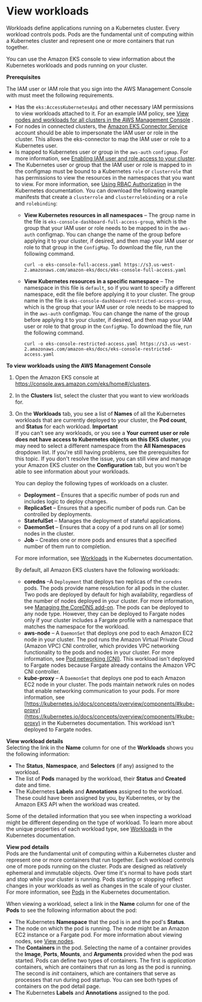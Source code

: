 # View workloads<a name="view-workloads"></a>

Workloads define applications running on a Kubernetes cluster\. Every workload controls pods\. Pods are the fundamental unit of computing within a Kubernetes cluster and represent one or more containers that run together\.

You can use the Amazon EKS console to view information about the Kubernetes workloads and pods running on your cluster\.

**Prerequisites**

The IAM user or IAM role that you sign into the AWS Management Console with must meet the following requirements\.
+ Has the `eks:AccessKubernetesApi` and other necessary IAM permissions to view workloads attached to it\. For an example IAM policy, see [View nodes and workloads for all clusters in the AWS Management Console](security_iam_id-based-policy-examples.md#policy_example3) \.
+ For nodes in connected clusters, the [Amazon EKS Connector Service](https://docs.aws.amazon.com/eks/latest/userguide/eks-connector.html) account should be able to impersonate the IAM user or role in the cluster\. This allows the eks\-connector to map the IAM user or role to a Kubernetes user\.
+ Is mapped to Kubernetes user or group in the `aws-auth` `configmap`\. For more information, see [Enabling IAM user and role access to your cluster](add-user-role.md)\.
+ The Kubernetes user or group that the IAM user or role is mapped to in the configmap must be bound to a Kubernetes `role` or `clusterrole` that has permissions to view the resources in the namespaces that you want to view\. For more information, see [Using RBAC Authorization](https://kubernetes.io/docs/reference/access-authn-authz/rbac/) in the Kubernetes documentation\. You can download the following example manifests that create a `clusterrole` and `clusterrolebinding` or a `role` and `rolebinding`:
  + **View Kubernetes resources in all namespaces** – The group name in the file is `eks-console-dashboard-full-access-group`, which is the group that your IAM user or role needs to be mapped to in the `aws-auth` configmap\. You can change the name of the group before applying it to your cluster, if desired, and then map your IAM user or role to that group in the `ConfigMap`\. To download the file, run the following command\.

    ```
    curl -o eks-console-full-access.yaml https://s3.us-west-2.amazonaws.com/amazon-eks/docs/eks-console-full-access.yaml
    ```
  + **View Kubernetes resources in a specific namespace** – The namespace in this file is `default`, so if you want to specify a different namespace, edit the file before applying it to your cluster\. The group name in the file is `eks-console-dashboard-restricted-access-group`, which is the group that your IAM user or role needs to be mapped to in the `aws-auth` configmap\. You can change the name of the group before applying it to your cluster, if desired, and then map your IAM user or role to that group in the `ConfigMap`\. To download the file, run the following command\.

    ```
    curl -o eks-console-restricted-access.yaml https://s3.us-west-2.amazonaws.com/amazon-eks/docs/eks-console-restricted-access.yaml
    ```

**To view workloads using the AWS Management Console**

1. Open the Amazon EKS console at [https://console\.aws\.amazon\.com/eks/home\#/clusters](https://console.aws.amazon.com/eks/home#/clusters)\.

1. In the **Clusters** list, select the cluster that you want to view workloads for\.

1. On the **Workloads** tab, you see a list of **Names** of all the Kubernetes workloads that are currently deployed to your cluster, the **Pod count**, and **Status** for each workload\. 
**Important**  
If you can't see any workloads, or you see a **Your current user or role does not have access to Kubernetes objects on this EKS cluster**, you may need to select a different namespace from the **All Namespaces** dropdown list\. If you're still having problems, see the prerequisites for this topic\. If you don't resolve the issue, you can still view and manage your Amazon EKS cluster on the **Configuration** tab, but you won't be able to see information about your workloads\.

   You can deploy the following types of workloads on a cluster\.
   + **Deployment** – Ensures that a specific number of pods run and includes logic to deploy changes\.
   + **ReplicaSet** – Ensures that a specific number of pods run\. Can be controlled by deployments\.
   + **StatefulSet** – Manages the deployment of stateful applications\.
   + **DaemonSet** – Ensures that a copy of a pod runs on all \(or some\) nodes in the cluster\.
   + **Job** – Creates one or more pods and ensures that a specified number of them run to completion\.

   For more information, see [Workloads](https://kubernetes.io/docs/concepts/workloads/) in the Kubernetes documentation\.

   By default, all Amazon EKS clusters have the following workloads:
   + **coredns** –A `Deployment` that deploys two replicas of the `coredns` pods\. The pods provide name resolution for all pods in the cluster\. Two pods are deployed by default for high availability, regardless of the number of nodes deployed in your cluster\. For more information, see [Managing the CoreDNS add\-on](managing-coredns.md)\. The pods can be deployed to any node type\. However, they can be deployed to Fargate nodes only if your cluster includes a Fargate profile with a namespace that matches the namespace for the workload\.
   + **aws\-node** – A `DaemonSet` that deploys one pod to each Amazon EC2 node in your cluster\. The pod runs the Amazon Virtual Private Cloud \(Amazon VPC\) CNI controller, which provides VPC networking functionality to the pods and nodes in your cluster\. For more information, see [Pod networking \(CNI\)](pod-networking.md)\. This workload isn't deployed to Fargate nodes because Fargate already contains the Amazon VPC CNI controller\.
   + **kube\-proxy** – A `DaemonSet` that deploys one pod to each Amazon EC2 node in your cluster\. The pods maintain network rules on nodes that enable networking communication to your pods\. For more information, see [https://kubernetes.io/docs/concepts/overview/components/#kube-proxy](https://kubernetes.io/docs/concepts/overview/components/#kube-proxy) in the Kubernetes documentation\. This workload isn't deployed to Fargate nodes\. 

**View workload details**  
Selecting the link in the **Name** column for one of the **Workloads** shows you the following information:
   + The **Status**, **Namespace**, and **Selectors** \(if any\) assigned to the workload\.
   + The list of **Pods** managed by the workload, their **Status** and **Created** date and time\.
   + The Kubernetes **Labels** and **Annotations** assigned to the workload\. These could have been assigned by you, by Kubernetes, or by the Amazon EKS API when the workload was created\.

   Some of the detailed information that you see when inspecting a workload might be different depending on the type of workload\. To learn more about the unique properties of each workload type, see [Workloads](https://kubernetes.io/docs/concepts/workloads/) in the Kubernetes documentation\.

**View pod details**  
Pods are the fundamental unit of computing within a Kubernetes cluster and represent one or more containers that run together\. Each workload controls one of more pods running on the cluster\. Pods are designed as relatively ephemeral and immutable objects\. Over time it's normal to have pods start and stop while your cluster is running\. Pods starting or stopping reflect changes in your workloads as well as changes in the scale of your cluster\. For more information, see [Pods](https://kubernetes.io/docs/concepts/workloads/pods/) in the Kubernetes documentation\.

   When viewing a workload, select a link in the **Name** column for one of the **Pods** to see the following information about the pod:
   + The Kubernetes **Namespace** that the pod is in and the pod's **Status**\.
   + The node on which the pod is running\. The node might be an Amazon EC2 instance or a Fargate pod\. For more information about viewing nodes, see [View nodes](view-nodes.md)\.
   + The **Containers** in the pod\. Selecting the name of a container provides the **Image**, **Ports**, **Mounts**, and **Arguments** provided when the pod was started\. Pods can define two types of containers\. The first is *application* containers, which are containers that run as long as the pod is running\. The second is *init* containers, which are containers that serve as processes that run during pod startup\. You can see both types of containers on the pod detail page\.
   + The Kubernetes **Labels** and **Annotations** assigned to the pod\.